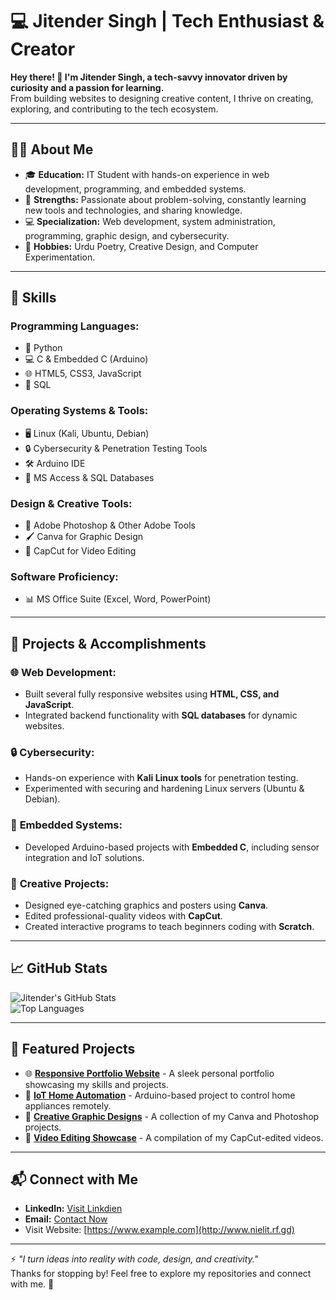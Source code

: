 # 💻 Jitender Singh | Tech Enthusiast & Creator  

**Hey there! 👋 I'm Jitender Singh, a tech-savvy innovator driven by curiosity and a passion for learning.**  
From building websites to designing creative content, I thrive on creating, exploring, and contributing to the tech ecosystem.

---

## 👨‍💻 About Me  
- 🎓 **Education:** IT Student with hands-on experience in web development, programming, and embedded systems.  
- 🌟 **Strengths:** Passionate about problem-solving, constantly learning new tools and technologies, and sharing knowledge.  
- 💻 **Specialization:** Web development, system administration, programming, graphic design, and cybersecurity.  
- 🎨 **Hobbies:** Urdu Poetry, Creative Design, and Computer Experimentation.  

---

## 🌟 Skills  

### **Programming Languages:**  
- 🐍 Python  
- 💻 C & Embedded C (Arduino)  
- 🌐 HTML5, CSS3, JavaScript  
- 🧮 SQL  

### **Operating Systems & Tools:**  
- 🖥️ Linux (Kali, Ubuntu, Debian)  
- 🔒 Cybersecurity & Penetration Testing Tools  
- 🛠️ Arduino IDE  
- 📂 MS Access & SQL Databases  

### **Design & Creative Tools:**  
- 🎨 Adobe Photoshop & Other Adobe Tools  
- 🖌️ Canva for Graphic Design  
- 🎥 CapCut for Video Editing  

### **Software Proficiency:**  
- 📊 MS Office Suite (Excel, Word, PowerPoint)  

---

## 🚀 Projects & Accomplishments  

### 🌐 **Web Development:**  
- Built several fully responsive websites using **HTML, CSS, and JavaScript**.  
- Integrated backend functionality with **SQL databases** for dynamic websites.  

### 🔒 **Cybersecurity:**  
- Hands-on experience with **Kali Linux tools** for penetration testing.  
- Experimented with securing and hardening Linux servers (Ubuntu & Debian).  

### 🔧 **Embedded Systems:**  
- Developed Arduino-based projects with **Embedded C**, including sensor integration and IoT solutions.  

### 🎨 **Creative Projects:**  
- Designed eye-catching graphics and posters using **Canva**.  
- Edited professional-quality videos with **CapCut**.  
- Created interactive programs to teach beginners coding with **Scratch**.  

---

## 📈 GitHub Stats  
![Jitender's GitHub Stats](https://github-readme-stats.vercel.app/api?username=jitendersing&show_icons=true&theme=radical)  
![Top Languages](https://github-readme-stats.vercel.app/api/top-langs/?username=jitendersing&layout=compact&theme=radical)  

---

## 📂 Featured Projects  
- 🌐 **[Responsive Portfolio Website](https://nielit.rf.gd)** - A sleek personal portfolio showcasing my skills and projects.  
- 🔧 **[IoT Home Automation](https://www.tinkercad.com/users/7erPAH664JY)** - Arduino-based project to control home appliances remotely.  
- 🎨 **[Creative Graphic Designs](https://www.instagram.com/random_stranger_unknown/)** - A collection of my Canva and Photoshop projects.  
- 🎥 **[Video Editing Showcase](https://www.instagram.com/random_stranger_unknown/)** - A compilation of my CapCut-edited videos.  

---

## 📬 Connect with Me  
- **LinkedIn:** [Visit Linkdien](https://www.linkedin.com/in/jitender-sing?utm_source=share&utm_campaign=share_via&utm_content=profile&utm_medium=android_app)  
- **Email:** [Contact Now](mailto:jscmcharan@gmail.com)
- Visit Website: [https://www.example.com](http://www.nielit.rf.gd)



---

⚡ _"I turn ideas into reality with code, design, and creativity."_  
Thanks for stopping by! Feel free to explore my repositories and connect with me. 🚀
